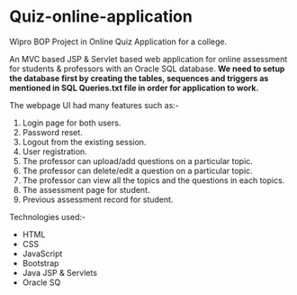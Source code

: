 # Quiz-online-application
Wipro BOP Project in Online Quiz Application for a college.

An MVC based JSP & Servlet based web application for online assessment for students & professors with an Oracle SQL database. **We need to setup the database first by creating the tables, sequences and triggers as mentioned in SQL Queries.txt file in order for application to work.**

The webpage UI had many features such as:-

1. Login page for both users.
2. Password reset.
3. Logout from the existing session.
4. User registration.
5. The professor can upload/add questions on a particular topic.
6. The professor can delete/edit a question on a particular topic.
7. The professor can view all the topics and the questions in each topics.
8. The assessment page for student.
9. Previous assessment record for student.

Technologies used:-
* HTML
* CSS
* JavaScript
* Bootstrap
* Java JSP & Servlets
* Oracle SQ
